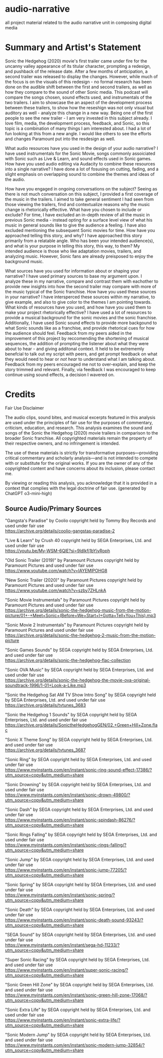 # audio-narrative
 all project material related to the audio narrative unit in composing digital media


# Summary and Artist's Statement

Sonic the Hedgehog (2020) movie's first trailer came under fire for the uncanny valley appearance of its titular character, prompting a redesign, and pushback of the release date. After a few months of anticipation, a second trailer was released to display the changes. However, while much of the focus is on the visuals of this redesign - no formal research has been done on the audible shift between the first and second trailers, as well as how they compare to the sound of other Sonic media. This podcast will compare the songs chosen, sound effects used, and instrumentals of the two trailers. I aim to showcase the an aspect of the development process between these trailers, to show how the reseshign was not only visual but auditory as well - analyze this change in a new way. Being one of the first people to see the new trailer - I am very invested in this subject already. I love film, media, the development process, feedback, and Sonic, so this topic is a combination of many things I am interested about. I had a lot of fun looking at this from a new angle. I would like others to see the efforts and changes Paramount put into the resdesign as well.

What audio resources have you used in the design of your audio narrative? I have used instrumentals for the Sonic Movie, songs commonly assoiciated with Sonic such as Live & Learn, and sound effects used in Sonic games. How have you used audio editing via Audacity to combine these resources into a single narrative? I have done a lot of fosusing on cutting, fading, and a slight emphasis on overlapping sound to combine the themes and ideas of the audio.

How have you engaged in ongoing conversations on the subject? Seeing as there is not much conversation on this subject, I provided a first coverage of the music in the trailers. I aimed to take general sentiment I had seen from those viewing the trailers, find and contextualize reasons why the music change is rhetorically effective. What have you chosen to include or exclude? For time, I have excluded an in-depth review of all the music in previous Sonic media - instead opting for a surface level view of what his music in general sounds like to give the audience a feeling. I have also excluded mentioning the subsequent Sonic movies for time. How have you approached telling this story, and why? I have approached this story primarily from a relatable angle. Who has been your intended audience(s), and what is your purpose in telling this story, this way, to them? My intended audience is those who like adaptation movies, trailers, and analyzing music. However, Sonic fans are already preisposed to enjoy the background music.

What sources have you used for information about or shaping your narrative? I have used primary sources to base my argument upon. I analyze these in my narrative, compare and contrast them with eachother to provide new insights into how the second trailer may compare with more of the music typical of the Sonic franchise. How have you used these sources in your narrative? I have intersperced these sources within my narrative, to give example, and also to give color to the themes I am pointing towards. What kinds of resources have you used, and how have you used them to make your project rhetorically effective? I have used a lot of resources to provide a musical background for the sonic movies and the sonic franchise. Additionally, I have used Sonic sound effects to provide more backgound to what Sonic sounds like as a franchise, and provide rhetorical cues for how the audience should feel. Feedback from my peers aided in the improvement of this project by reccomending the shortening of musical sequences, the addition of prompting the listener about what they were about to hear - and giving additonal context. It held to be extrememly benefcial to talk out my script with peers, and get prompt feedback on what they would need to hear or *not hear* to understand what I am talking about. Feedback from my peers encouraged me not to over-explain, and keep the story trimmed and relevant. Finally, via feedback I was encouraged to keep continue using sound effects, a decision I wavered on.


# Credits

Fair Use Disclaimer

The audio clips, sound bites, and musical excerpts featured in this analysis are used under the principles of fair use for the purposes of commentary, criticism, education, and research. This analysis examines the sound and songs of the Sonic the Hedgehog (2020) movie trailers in comparison to the broader Sonic franchise. All copyrighted materials remain the property of their respective owners, and no infringement is intended.

The use of these materials is strictly for transformative purposes—providing critical commentary and scholarly analysis—and is not intended to compete with or substitute for the original works. If you are the owner of any of the copyrighted content and have concerns about its inclusion, please contact me.

By viewing or reading this analysis, you acknowledge that it is provided in a context that complies with the legal doctrine of fair use. (generated by ChatGPT o3-mini-high)


## Source Audio/Primary Sources

"Gangsta's Paradise" by Coolio copyright held by Tommy Boy Records and used under fair use  
https://archive.org/details/coolio-gangstas-paradise-2

"Live & Learn" by Crush 40 copyright held by SEGA Enterprises, Ltd. and used under fair use  
https://youtu.be/My-WSM-6QlE?si=9ldlkfj1bYjyRoph

"Old Sonic Trailer (2019)" by Paramount Pictures copyright held by Paramount Pictures and used under fair use  
https://www.youtube.com/watch?v=IAYEMlPOHG8

"New Sonic Trailer (2020)" by Paramount Pictures copyright held by Paramount Pictures and used under fair use  
https://www.youtube.com/watch?v=szby7ZHLnkA

"Sonic Movie Instrumentals" by Paramount Pictures copyright held by Paramount Pictures and used under fair use  
https://archive.org/details/sonic-the-hedgehog-music-from-the-motion-picture/01+-+Meet+Sonic+(Before+We+Start+I+Gotta+Tell+You+This).mp3

"Sonic Movie 2 Instrumentals" by Paramount Pictures copyright held by Paramount Pictures and used under fair use  
https://archive.org/details/sonic-the-hedgehog-2-music-from-the-motion-picture

"Sonic Games Sounds" by SEGA copyright held by SEGA Enterprises, Ltd. and used under fair use  
https://archive.org/details/sonic-the-hedgehog-flac-collection

"Sonic OVA Music" by SEGA copyright held by SEGA Enterprises, Ltd. and used under fair use  
https://archive.org/details/sonic-the-hedgehog-the-movie-ova-original-soundtrack-1996/1-01+Look-a-Like.mp3

"Sonic the Hedgehog Sat AM TV Show Intro Song" by SEGA copyright held by SEGA Enterprises, Ltd. and used under fair use  
https://archive.org/details/tvtunes_3683

"Sonic the Hedgehog 1 Sounds" by SEGA copyright held by SEGA Enterprises, Ltd. and used under fair use  
https://archive.org/details/SonictheHedgehogGEN/02.+Green+Hill+Zone.flac

"Sonic X Theme Song" by SEGA copyright held by SEGA Enterprises, Ltd. and used under fair use  
https://archive.org/details/tvtunes_3687

"Sonic Ring" by SEGA copyright held by SEGA Enterprises, Ltd. and used under fair use  
https://www.myinstants.com/en/instant/sonic-ring-sound-effect-17386/?utm_source=copy&utm_medium=share

"Sonic Drowning" by SEGA copyright held by SEGA Enterprises, Ltd. and used under fair use  
https://www.myinstants.com/en/instant/sonic-drown-49800/?utm_source=copy&utm_medium=share

"Sonic Dash" by SEGA copyright held by SEGA Enterprises, Ltd. and used under fair use  
https://www.myinstants.com/en/instant/sonic-spindash-86276/?utm_source=copy&utm_medium=share

"Sonic Rings Falling" by SEGA copyright held by SEGA Enterprises, Ltd. and used under fair use  
https://www.myinstants.com/en/instant/sonic-rings-falling/?utm_source=copy&utm_medium=share

"Sonic Jump" by SEGA copyright held by SEGA Enterprises, Ltd. and used under fair use  
https://www.myinstants.com/en/instant/sonic-jump-77205/?utm_source=copy&utm_medium=share

"Sonic Spring" by SEGA copyright held by SEGA Enterprises, Ltd. and used under fair use  
https://www.myinstants.com/en/instant/sonic-spring/?utm_source=copy&utm_medium=share

"Sonic Death" by SEGA copyright held by SEGA Enterprises, Ltd. and used under fair use  
https://www.myinstants.com/en/instant/sonic-death-sound-93243/?utm_source=copy&utm_medium=share

"SEGA Sound" by SEGA copyright held by SEGA Enterprises, Ltd. and used under fair use  
https://www.myinstants.com/en/instant/sega-hd-11233/?utm_source=copy&utm_medium=share

"Super Sonic Racing" by SEGA copyright held by SEGA Enterprises, Ltd. and used under fair use  
https://www.myinstants.com/en/instant/super-sonic-racing/?utm_source=copy&utm_medium=share

"Sonic Green Hill Zone" by SEGA copyright held by SEGA Enterprises, Ltd. and used under fair use  
https://www.myinstants.com/en/instant/sonic-green-hill-zone-17068/?utm_source=copy&utm_medium=share

"Sonic Extra Life" by SEGA copyright held by SEGA Enterprises, Ltd. and used under fair use  
https://www.myinstants.com/en/instant/sonic-extra-life/?utm_source=copy&utm_medium=share

"Sonic Modern Jump" by SEGA copyright held by SEGA Enterprises, Ltd. and used under fair use  
https://www.myinstants.com/en/instant/sonic-modern-jump-32854/?utm_source=copy&utm_medium=share
